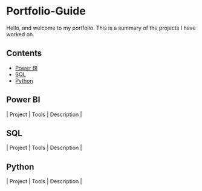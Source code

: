 # Portfolio-Guide
Hello, and welcome to my portfolio. This is a summary of the projects I have worked on.

## Contents
- [Power BI](#powerbi)
- [SQL](#sql)
- [Python](#python)

## Power BI
| Project | Tools | Description |

## SQL
| Project | Tools | Description |

## Python
| Project | Tools | Description |

